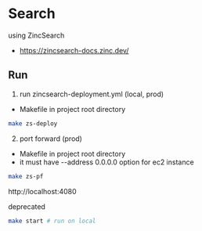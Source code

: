 # Search

using ZincSearch
- https://zincsearch-docs.zinc.dev/

## Run
1. run zincsearch-deployment.yml (local, prod)
- Makefile in project root directory
```bash
make zs-deploy
```

2. port forward (prod)
- Makefile in project root directory
- it must have --address 0.0.0.0 option for ec2 instance
```bash
make zs-pf
```

http://localhost:4080

deprecated
```bash
make start # run on local
```